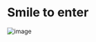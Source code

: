 # Smile to enter
![image](https://github.com/user-attachments/assets/3e5c8899-a597-4ab7-a26e-50ce9b856c7f)



